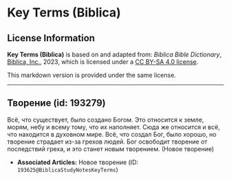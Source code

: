 # Key Terms (Biblica)

## License Information

**Key Terms (Biblica)** is based on and adapted from: _Biblica Bible Dictionary_, [Biblica, Inc.](https://www.biblica.com/), 2023, which is licensed under a [CC BY-SA 4.0 license](https://creativecommons.org/licenses/by-sa/4.0/legalcode.en).

This markdown version is provided under the same license.



--------------------------------

## Творение (id: 193279)

Всё, что существует, было создано Богом. Это относится к земле, морям, небу и всему тому, что их наполняет. Сюда же относится и всё, что находится в духовном мире. Всё, что создал Бог, было хорошо, но творение страдает из\-за грехов людей. Бог освободит творение от последствий греха, и это станет новым творением. (Новое творение)

* **Associated Articles:** Новое творение (ID: `193625@BiblicaStudyNotesKeyTerms`)

